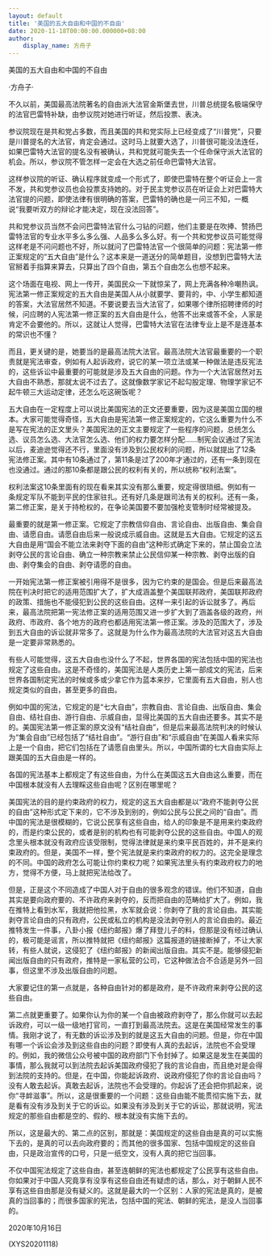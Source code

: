 ```yaml
---
layout: default
title: '美国的五大自由和中国的不自由'
date: 2020-11-18T00:00:00.000000+08:00
author:
    display_name: 方舟子
---
```


美国的五大自由和中国的不自由

·方舟子·

不久以前，美国最高法院著名的自由派大法官金斯堡去世，川普总统提名极端保守的法官巴雷特补缺，由参议院对她进行听证，然后投票、表决。

参议院现在是共和党占多数，而且美国的共和党实际上已经变成了“川普党”，只要是川普提名的大法官，肯定会通过。这时马上就要大选了，川普很可能没法连任，如果巴雷特大法官的提名没有被确认，共和党就可能失去一个任命保守派大法官的机会。所以，参议院不管怎样一定会在大选之前任命巴雷特大法官。

这样参议院的听证、确认程序就变成一个形式了，即使巴雷特在整个听证会上一言不发，共和党参议员也会投票支持她的。对于民主党参议员在听证会上对巴雷特大法官提的问题，即使法律有很明确的答案，巴雷特的确也是一问三不知，一概说“我要听双方的辩论才能决定，现在没法回答”。

共和党参议员当然不会问巴雷特法官什么刁钻的问题，他们主要是在吹捧、赞扬巴雷特法官的专业水平多么多么强、人品多么多么好。有一个共和党参议员可能觉得这样老是不问问题也不好，所以就问了巴雷特法官一个很简单的问题：宪法第一修正案规定的“五大自由”是什么？这本来是一道送分的简单题目，没想到巴雷特大法官掰着手指算来算去，只算出了四个自由，第五个自由怎么也想不起来。

这个场面在电视、网上一传开，美国民众一下就惊呆了，网上充满各种冷嘲热讽。宪法第一修正案规定的五大自由是美国人从小就要学、要背的，中、小学生都知道的答案，大法官居然不知道。不要说要去当大法官了，如果哪个律所招聘律师的时候，问应聘的人宪法第一修正案的五大自由是什么，他答不出来或答不全，人家是肯定不会要他的。所以，这就让人觉得，巴雷特大法官在法律专业上是不是连基本的常识也不懂？

而且，更关键的是，她要当的是最高法院大法官。最高法院大法官最重要的一个职责就是宪法审查，例如有人起诉政府，说它的某一项立法或某一种做法是违反宪法的，这些诉讼中最重要的可能就是涉及五大自由的问题。作为一个大法官居然对五大自由不熟悉，那就太说不过去了。这就像数学家记不起勾股定理、物理学家记不起牛顿三大运动定律，还怎么吃这碗饭呢？

五大自由在一定程度上可以说比美国宪法的正文还要重要，因为这是美国立国的根本。大家可能觉得奇怪，五大自由是宪法第一修正案规定的，它这么重要为什么不是写在宪法的正文里头？美国宪法的正文主要规定了一些程序的问题，总统怎么选、议员怎么选、大法官怎么选、他们的权力要怎样分配……制宪会议通过了宪法以后，麦迪逊觉得还不行，里面没有涉及到公民权利的问题，所以就提出了12条宪法修正案。其中有10条通过了，第11条是过了200年才通过的，还有一条到现在也没通过。通过的那10条都是跟公民的权利有关的，所以统称“权利法案”。

权利法案这10条里面有的现在看来其实没有那么重要，规定得很琐细。例如有一条规定军队不能到平民的住家驻扎。还有好几条是跟司法有关的权利。还有一条，第二修正案，是关于持枪权的，在争论美国要不要加强枪支管制时经常被提及。

最重要的就是第一修正案。它规定了宗教信仰自由、言论自由、出版自由、集会自由、请愿自由。请愿自由后来一般说成示威自由。这就是五大自由。它规定的这五大自由是用“国会不能立法来剥夺下面的自由”这种形式确定下来的，禁止国会立法剥夺公民的言论自由、确立一种宗教来禁止公民信仰某一种宗教、剥夺出版的自由、剥夺集会的自由、剥夺请愿的自由。

一开始宪法第一修正案被引用得不是很多，因为它约束的是国会。但是后来最高法院在判决时把它的适用范围扩大了，扩大成涵盖整个美国联邦政府，美国联邦政府的政策、措施也不能侵犯到公民的这些自由。这样一来引起的诉讼就多了。再后来，最高法院把第一宪法修正案的适用范围又进一步扩大到了涵盖各级的政府，州政府、市政府、各个地方的政府也都适用宪法第一修正案。涉及的范围大了，涉及到五大自由的诉讼就非常多了。这就是为什么作为最高法院的大法官对这五大自由是一定要非常熟悉的。

有些人可能觉得，这五大自由也没什么了不起，世界各国的宪法包括中国的宪法也规定了这些自由。这是不奇怪的，美国宪法是人类历史上第一部成文的宪法，后来世界各国制定宪法的时候或多或少拿它作为蓝本来抄，它里面有五大自由，别人也规定类似的自由，甚至更多的自由。

例如中国的宪法，它规定的是“七大自由”，宗教自由、言论自由、出版自由、集会自由、结社自由、游行自由、示威自由，显得比美国的五大自由还要多。其实不是的。美国宪法第一修正案的原文没有“结社自由”，但是后来最高法院判决的时候认为“集会自由”已经包括了“结社自由”。“游行自由”和“示威自由”在美国人看来实际上是一个自由，把它们包括在了请愿自由里头。所以，中国所谓的七大自由实际上跟美国的五大自由是一样的。

各国的宪法基本上都规定了有这些自由，为什么在美国这五大自由这么重要，而在中国根本就没有人去理睬这些自由呢？区别在哪里呢？

美国宪法的目的是约束政府的权力，规定的这五大自由都是以“政府不能剥夺公民的自由”这种形式定下来的，它不涉及到别的，例如公民与公民之间的“自由”。而中国的宪法是很模糊的，它说公民享有这些自由，给人的印象是不是用来约束政府的，而是约束公民的，或者是别的机构也有可能剥夺公民的这些自由。中国人的观念里头根本就没有政府应该受限制，觉得法律就是来约束平民百姓的，并不是来约束政府的。但是，美国不一样，整个宪法就是来约束政府的权力的。这完全是理念的不同。中国的政府怎么可能让你约束权力呢？如果宪法里头有约束政府权力的地方，觉得不方便，马上就把宪法给改了。

但是，正是这个不同造成了中国人对于自由的很多观念的错误。他们不知道，自由其实是要向政府要的、不许政府来剥夺的，反而把自由的范畴给扩大了。例如，我在推特上看到水军，我就把他拉黑，水军就会说：你剥夺了我的言论自由。其实能剥夺言论自由的只有政府，公民或私立的机构是没法剥夺别人的言论自由的。最近推特发生一件事，八卦小报《纽约邮报》爆了拜登儿子的料，但那是没有经过确认的，极可能是谣言，所以推特就把《纽约邮报》这篇报道的链接断掉了，不让大家转，有些人就说，这侵犯了《纽约邮报》的新闻出版自由。其实不是。能够侵犯新闻出版自由的只有政府，推特是一家私营的公司，它这种做法合不合适是另外一回事，但这里不涉及出版自由的问题。

大家要记住的第一点就是，各种自由针对的都是政府，是不许政府来剥夺公民的这些自由。

第二点就更重要了。如果你认为你的某一个自由被政府剥夺了，那么你就可以去起诉政府，可以一级一级地打官司，一直打到最高法院去。这是在美国经常发生的事情。我刚才说了，有无数的诉讼涉及到的就是这五大自由的问题。但是，你在中国有哪一个诉讼会涉及到这些自由的问题？即使有人真的去起诉，法院也不会受理的。例如，我的微信公众号被中国的政府部门下令封掉了。如果这是发生在美国的事情，那么我就可以到法院去起诉美国政府侵犯了我的言论自由，而且绝对是会得到法院的支持的。但是，在中国，你能起诉政府、说政府侵犯了你的言论自由吗？没有人敢去起诉。真敢去起诉，法院也不会受理的。你起诉了还会把你抓起来，说你“寻衅滋事”。所以，这是很重要的一个问题：这些自由能不能贯彻实施下去，就是看有没有涉及到关于它的诉讼。如果没有涉及到关于它的诉讼，那就说明，宪法规定的那些自由都是空的、假的、根本就没有实施下去的。

所以，这是最大的、第二点的区别，那就是：美国规定的这些自由是真的可以实施下去的，是真的可以去向政府要的；而其他的很多国家、包括中国规定的这些自由，只是政治宣传的口号，只是一纸空文，没有人真的把它当回事。

不仅中国宪法规定了这些自由，甚至连朝鲜的宪法也都规定了公民享有这些自由。你如果对于中国人究竟享有没享有这些自由还有疑虑的话，那么，对于朝鲜人民不享有这些自由那是没有疑义的。这就是最大的一个区别：人家的宪法是真的，是被真的当回事的；而很多国家的宪法，包括中国的宪法、朝鲜的宪法，是没人当回事的。

2020年10月16日

(XYS20201118)

